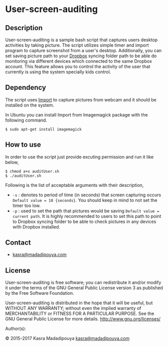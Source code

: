 # User-screen-auditing

## Description
User-screen-auditing is a sample bash script that captures users desktop activities by taking picture. The script utilizes simple timer and import program to capture screenshot from a user's desktop.
Additionally, you can set saving picture path to your [Dropbox](http://www.dropbox.com) syncing folder path to be able do monitoring via different devices which connected to the same Dropbox account.
This feature allows you to control the activity of the user that currently is using the system specially kids control.

## Dependency
The script uses [Import](http://www.imagemagick.org/script/import.php) to capture pictures from webcam and it should be installed on the system.

In Ubuntu you can install Import from Imagemagick package with the following command.

    $ sudo apt-get install imagemagick
  
## How to use
In order to use the script just provide excuting permission and run it like below,

    $ chmod a+x auditUser.sh
    $ ./auditUser.sh
Following is the list of acceptable arguments with their description,

* `-s` : denotes to period of time (in seconds) that screen capturing occurs `Default value = 10 {seconds}`. You should keep in mind to not set the timer too low.
* `-p` : used to set the path that pictures would be saving `Default value = current path`. It is highly recommended to users to set this path to point to Dropbox syncing folder to be able to check pictures in any devices with Dropbox installed.

## Contact
* kasra@madadipouya.com  

## License
User-screen-auditing is free software; you can redistribute it and/or modify
it under the terms of the GNU General Public License version 3
as published by the Free Software Foundation.

User-screen-auditing is distributed in the hope that it will be useful,
but WITHOUT ANY WARRANTY; without even the implied warranty of
MERCHANTABILITY or FITNESS FOR A PARTICULAR PURPOSE.  See the
GNU General Public License for more details.  <http://www.gnu.org/licenses/>

Author(s):

© 2015-2017 Kasra Madadipouya <kasra@madadipouya.com>
